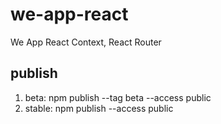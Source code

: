 # we-app-react
We App React Context, React Router

## publish
1. beta: npm publish --tag beta --access public
2. stable: npm publish --access public
